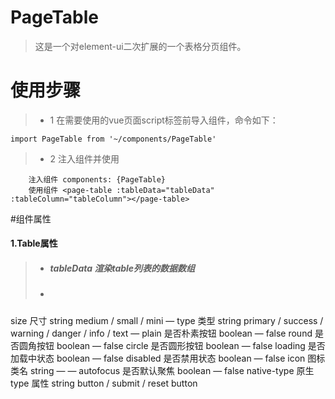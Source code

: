 # PageTable

> 这是一个对element-ui二次扩展的一个表格分页组件。

# 使用步骤

>- 1 在需要使用的vue页面script标签前导入组件，命令如下：

    import PageTable from '~/components/PageTable'
    
>- 2 注入组件并使用
 
        注入组件 components: {PageTable}
        使用组件 <page-table :tableData="tableData" :tableColumn="tableColumn"></page-table>
        

 #组件属性
#### 1.Table属性
  >- ##### tableData 渲染table列表的数据数组
  >- ##### 
  
size	尺寸	string	medium / small / mini	—
type	类型	string	primary / success / warning / danger / info / text	—
plain	是否朴素按钮	boolean	—	false
round	是否圆角按钮	boolean	—	false
circle	是否圆形按钮	boolean	—	false
loading	是否加载中状态	boolean	—	false
disabled	是否禁用状态	boolean	—	false
icon	图标类名	string	—	—
autofocus	是否默认聚焦	boolean	—	false
native-type	原生 type 属性	string	button / submit / reset	button

